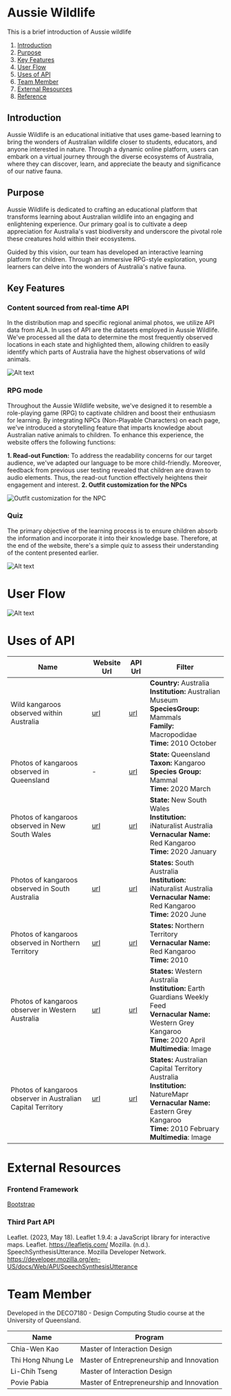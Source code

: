 # Aussie Wildlife
This is a brief introduction of Aussie wildlife
1. [Introduction](#introduction)
2. [Purpose](#purpose)
3. [Key Features](#key-features)
4. [User Flow](#user-flow)
5. [Uses of API](#uses-of-api)
6. [Team Member](#team-member)
7. [External Resources](#external-resources)
8. [Reference](#refernce)

## Introduction
Aussie Wildlife is an educational initiative that uses game-based learning to bring the wonders of Australian wildlife closer to students, educators, and anyone interested in nature. Through a dynamic online platform, users can embark on a virtual journey through the diverse ecosystems of Australia, where they can discover, learn, and appreciate the beauty and significance of our native fauna.

## Purpose
Aussie Wildlife is dedicated to crafting an educational platform that transforms learning about Australian wildlife into an engaging and enlightening experience. Our primary goal is to cultivate a deep appreciation for Australia's vast biodiversity and underscore the pivotal role these creatures hold within their ecosystems.

Guided by this vision, our team has developed an interactive learning platform for children. Through an immersive RPG-style exploration, young learners can delve into the wonders of Australia's native fauna.

## Key Features

### <a name="uses-api"></a>Content sourced from real-time API
In the distribution map and specific regional animal photos, we utilize API data from ALA. In uses of API are the datasets employed in Aussie Wildlife. We've processed all the data to determine the most frequently observed locations in each state and highlighted them, allowing children to easily identify which parts of Australia have the highest observations of wild animals.

![Alt text](image-2.png)

### RPG mode
Throughout the Aussie Wildlife website, we've designed it to resemble a role-playing game (RPG) to captivate children and boost their enthusiasm for learning. By integrating NPCs (Non-Playable Characters) on each page, we've introduced a storytelling feature that imparts knowledge about Australian native animals to children. To enhance this experience, the website offers the following functions:

**1. Read-out Function:** To address the readability concerns for our target audience, we've adapted our language to be more child-friendly. Moreover, feedback from previous user testing revealed that children are drawn to audio elements. Thus, the read-out function effectively heightens their engagement and interest.
**2. Outfit customization for the NPCs**

![Outfit customization for the NPC](image-1.png)

### Quiz
The primary objective of the learning process is to ensure children absorb the information and incorporate it into their knowledge base. Therefore, at the end of the website, there's a simple quiz to assess their understanding of the content presented earlier.

![Alt text](image-3.png)

# User Flow
![Alt text](image-4.png)

# Uses of API
| Name | Website Url | API Url | Filter |
|------|-------------|---------|--------|
| Wild kangaroos observed within Australia | [url](https://biocache.ala.org.au/occurrence/search?q=species_group%3AMammals%20AND%20country%3AAustralia%20AND%20basis_of_record%3APRESERVED_SPECIMEN%20AND%20taxa%3A%22Macropodidae%22%20AND%20institution_uid%3Ain4&qualityProfile=ALA&qc=-_nest_parent_%3A*&fq=occurrence_decade_i%3A%222010%22#tab_mapView) | [url](https://api.ala.org.au/occurrences/occurrences/search?q=species_group%3AMammals%20AND%20country%3AAustralia%20AND%20basis_of_record%3APRESERVED_SPECIMEN%20AND%20taxa%3A%22Macropodidae%22%20AND%20institution_uid%3Ain4&qualityProfile=ALA&fq=occurrence_decade_i%3A%222010%22&qc=-_nest_parent_%3A*) | **Country:** Australia<br>**Institution:** Australian Museum<br>**SpeciesGroup:** Mammals<br>**Family:** Macropodidae<br>**Time:** 2010 October |
| Photos of kangaroos observed in Queensland | - | [url](https://api.ala.org.au/occurrences/occurrences/search?q=taxa%3A%22kangaroo%22&qualityProfile=ALA&fq=occurrence_decade_i%3A%222020%22&fq=species_group%3A%22Mammals%22&fq=multimedia%3A%22Image%22&fq=data_resource_uid%3A%22dr1902%22&fq=state%3A%22Queensland%22&fq=month%3A%229%22&qc=-_nest_parent_%3A*) | **State:** Queensland<br>**Taxon:** Kangaroo<br>**Species Group:** Mammal<br>**Time:** 2020 March | 
| Photos of kangaroos observed in New South Wales | [url](https://biocache.ala.org.au/occurrence/search?q=text%3Aobservation%20AND%20taxa%3A%22kangaroo%22&qualityProfile=ALA&fq=state%3A%22New%20South%20Wales%22&fq=occurrence_decade_i%3A%222020%22&fq=data_resource_uid%3A%22dr1411%22&fq=common_name%3A%22Red%20Kangaroo%22&qc=-_nest_parent_%3A*&fq=month%3A%221%22#tab_recordImages) | [url](https://api.ala.org.au/occurrences/occurrences/search?q=text%3Aobservation%20AND%20taxa%3A%22kangaroo%22&qualityProfile=ALA&fq=state%3A%22New%20South%20Wales%22&fq=occurrence_decade_i%3A%222020%22&fq=data_resource_uid%3A%22dr1411%22&fq=common_name%3A%22Red%20Kangaroo%22&fq=month%3A%221%22&qc=-_nest_parent_%3A*) | **State:** New South Wales<br>**Institution:** iNaturalist Australia<br>**Vernacular Name:** Red Kangaroo<br>**Time:** 2020 January |
| Photos of kangaroos observed in South Australia | [url](https://biocache.ala.org.au/occurrence/search?q=text%3Aobservation%20AND%20taxa%3A%22kangaroo%22&qualityProfile=ALA&fq=occurrence_decade_i%3A%222020%22&fq=data_resource_uid%3A%22dr1411%22&fq=state%3A%22South%20Australia%22&fq=common_name%3A%22Red%20Kangaroo%22&qc=-_nest_parent_%3A*&fq=month%3A%226%22#tab_recordImages) | [url](https://api.ala.org.au/occurrences/occurrences/search?q=text%3Aobservation%20AND%20taxa%3A%22kangaroo%22&qualityProfile=ALA&fq=occurrence_decade_i%3A%222020%22&fq=data_resource_uid%3A%22dr1411%22&fq=state%3A%22South%20Australia%22&fq=common_name%3A%22Red%20Kangaroo%22&fq=month%3A%226%22&qc=-_nest_parent_%3A*) | **States:** South Australia<br>**Institution:** iNaturalist Australia<br>**Vernacular Name:** Red Kangaroo<br>**Time:** 2020 June |
| Photos of kangaroos observed in Northern Territory | [url](https://biocache.ala.org.au/occurrence/search?q=text%3Aobservation%20AND%20taxa%3A%22kangaroo%22&qualityProfile=ALA&fq=state%3A%22Northern%20Territory%22&fq=occurrence_decade_i%3A%222010%22&qc=-_nest_parent_%3A*&fq=common_name%3A%22Red+Kangaroo%22#tab_recordImages) | [url](https://api.ala.org.au/occurrences/occurrences/search?q=text%3Aobservation%20AND%20taxa%3A%22kangaroo%22&qualityProfile=ALA&fq=state%3A%22Northern%20Territory%22&fq=occurrence_decade_i%3A%222010%22&fq=common_name%3A%22Red%20Kangaroo%22&qc=-_nest_parent_%3A*) | **States:** Northern Territory<br>**Vernacular Name:** Red Kangaroo<br>**Time:** 2010 |
| Photos of kangaroos observer in Western Australia | [url](https://biocache.ala.org.au/occurrence/search?q=text%3Aobservation%20AND%20taxa%3A%22kangaroo%22&qualityProfile=ALA&fq=state%3A%22Western%20Australia%22&fq=occurrence_decade_i%3A%222020%22&fq=multimedia%3A%22Image%22&fq=data_resource_uid%3A%22dr1902%22&fq=common_name%3A%22Western%20Grey%20Kangaroo%22&qc=-_nest_parent_%3A*&fq=month%3A%224%22#tab_recordImages) | [url](https://api.ala.org.au/occurrences/occurrences/search?q=text%3Aobservation%20AND%20taxa%3A%22kangaroo%22&qualityProfile=ALA&fq=state%3A%22Western%20Australia%22&fq=occurrence_decade_i%3A%222020%22&fq=multimedia%3A%22Image%22&fq=data_resource_uid%3A%22dr1902%22&fq=common_name%3A%22Western%20Grey%20Kangaroo%22&fq=month%3A%224%22&qc=-_nest_parent_%3A*) | **States:** Western Australia<br>**Institution:** Earth Guardians Weekly Feed<br>**Vernacular Name:** Western Grey Kangaroo<br>**Time:** 2020 April<br>**Multimedia**: Image |
| Photos of kangaroos observer in Australian Capital Territory| [url](https://biocache.ala.org.au/occurrence/search?q=text%3Aobservation%20AND%20taxa%3A%22kangaroo%22&qualityProfile=ALA&fq=state%3A%22Australian%20Capital%20Territory%22&fq=occurrence_decade_i%3A%222010%22&fq=multimedia%3A%22Image%22&fq=data_resource_uid%3A%22dr19123%22&fq=common_name%3A%22Eastern%20Grey%20Kangaroo%22&qc=-_nest_parent_%3A*&fq=month%3A%222%22#tab_recordImages) | [url](https://api.ala.org.au/occurrences/occurrences/search?q=text%3Aobservation%20AND%20taxa%3A%22kangaroo%22&qualityProfile=ALA&fq=state%3A%22Australian%20Capital%20Territory%22&fq=occurrence_decade_i%3A%222010%22&fq=multimedia%3A%22Image%22&fq=data_resource_uid%3A%22dr19123%22&fq=common_name%3A%22Eastern%20Grey%20Kangaroo%22&fq=month%3A%222%22&qc=-_nest_parent_%3A*) | **States:** Australian Capital Territory Australia<br>**Institution:** NatureMapr<br>**Vernacular Name:** Eastern Grey Kangaroo<br>**Time:** 2010 February<br>**Multimedia**: Image |

# External Resources
### Frontend Framework
[Bootstrap](https://getbootstrap.com/)
### Third Part API
Leaflet. (2023, May 18). Leaflet 1.9.4: a JavaScript library for interactive maps. Leaflet. https://leafletjs.com/
Mozilla. (n.d.). SpeechSynthesisUtterance. Mozilla Developer Network. https://developer.mozilla.org/en-US/docs/Web/API/SpeechSynthesisUtterance

# Team Member
Developed in the DECO7180 - Design Computing Studio course at the University of Queensland.

| Name | Program |
|----- |---------|
| Chia-Wen Kao | Master of Interaction Design |
| Thi Hong Nhung Le | Master of Entrepreneurship and Innovation |
| Li-Chih Tseng | Master of Interaction Design |
| Povie Pabia | Master of Entrepreneurship and Innovation |
